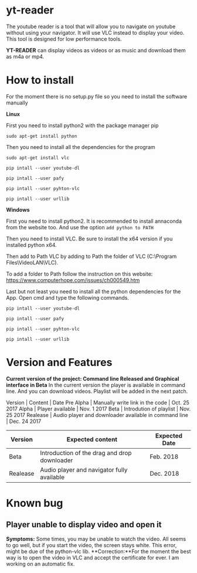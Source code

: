 # yt-reader

The youtube reader is a tool that will allow you to navigate on youtube without 
using your navigator. It will use VLC instead to display your video. This tool 
is designed for low performance tools. 

**YT-READER** can display videos as videos or as music and download them as m4a or mp4.

# How to install

For the moment there is no setup.py file so you need to install the software manually 

**Linux** 

First you need to install python2 with the package manager pip

`sudo apt-get install python`

Then you need to install all the dependencies for the program 

`sudo apt-get install vlc`

`pip intall --user youtube-dl`

`pip intall --user pafy`

`pip intall --user pyhton-vlc`

`pip intall --user urllib`


**Windows**

First you need to install python2. It is recommended to install annaconda from the website too. And use the option `add python to PATH`

Then you need to install VLC. Be sure to install the x64 version if you installed python x64. 

Then add to Path VLC by adding to Path the folder of VLC (C:\Program Files\VideoLAN\VLC). 

To add a folder to Path follow the instruction on this website: https://www.computerhope.com/issues/ch000549.htm

Last but not least you need to install all the python dependencies for the App. Open cmd and type the following commands. 

`pip intall --user youtube-dl`

`pip intall --user pafy`

`pip intall --user pyhton-vlc`

`pip intall --user urllib`


# Version and Features
__Current version of the project: Command line Released and Graphical interface in Beta__ 
In the current version the player is available in command line. And you can download videos. 
Playlist will be added in the next patch.

Version | Content | Date
Pre Alpha | Manually write link in the code | Oct. 25 2017
Alpha | Player available | Nov. 1 2017
Beta | Introdution of playlist  | Nov. 25 2017
Realease | Audio player and  downloader available in command line | Dec. 24 2017

Version | Expected content | Expected Date
--- | --- | --- 
Beta | Introduction of the drag and drop downloader | Feb. 2018
Realease | Audio player and navigator fully available | Dec. 2018


# Known bug 

## Player unable to display video and open it

**Symptoms:** Some times, you may be unable to watch the video. All seems to go well, but if you start the video, the screen stays white. This error, might be due of the python-vlc lib. 
**Correction:**For the moment the best way is to open the video in VLC and accept the certificate for ever. I am working on an automatic fix.
